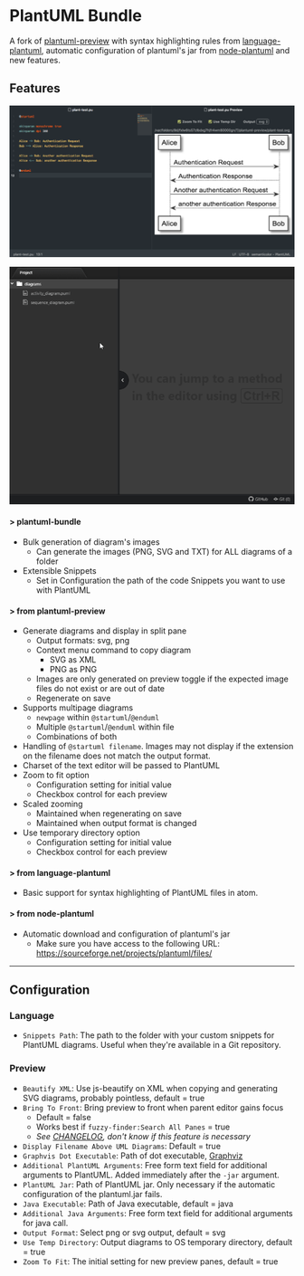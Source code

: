 # PlantUML Bundle

A fork of [plantuml-preview](https://github.com/peele/plantuml-preview/) with syntax highlighting rules from [language-plantuml](https://github.com/plafue/language-plantuml/), automatic configuration of plantuml's jar from [node-plantuml](https://www.npmjs.com/package/node-plantuml) and new features.

## Features

![plantuml-preview screenshot](plantuml-preview.png)

![plantuml-preview screenshot](bulk-generation.gif)

#### > plantuml-bundle
- Bulk generation of diagram's images
  - Can generate the images (PNG, SVG and TXT) for ALL diagrams of a folder
- Extensible Snippets
  - Set in Configuration the path of the code Snippets you want to use with PlantUML

#### > from plantuml-preview
- Generate diagrams and display in split pane
  - Output formats: svg, png
  - Context menu command to copy diagram
    - SVG as XML
    - PNG as PNG
  - Images are only generated on preview toggle if the expected image files do not exist or are out of date
  - Regenerate on save
- Supports multipage diagrams
  - `newpage` within `@startuml`/`@enduml`  
  - Multiple `@startuml`/`@enduml` within file
  - Combinations of both
- Handling of `@startuml filename`. Images may not display if the extension on the filename does not match the output format.
- Charset of the text editor will be passed to PlantUML
- Zoom to fit option
  - Configuration setting for initial value
  - Checkbox control for each preview
- Scaled zooming
  - Maintained when regenerating on save
  - Maintained when output format is changed
- Use temporary directory option
  - Configuration setting for initial value
  - Checkbox control for each preview

#### > from language-plantuml
- Basic support for syntax highlighting of PlantUML files in atom.

#### > from node-plantuml
- Automatic download and configuration of plantuml's jar
  - Make sure you have access to the following URL: https://sourceforge.net/projects/plantuml/files/

---

## Configuration

### Language
- `Snippets Path`: The path to the folder with your custom snippets for PlantUML diagrams. Useful when they're available in a Git repository.

### Preview
- `Beautify XML`: Use js-beautify on XML when copying and generating SVG diagrams, probably pointless, default = true
- `Bring To Front`: Bring preview to front when parent editor gains focus
  - Default = false
  - Works best if `fuzzy-finder:Search All Panes` = true
  - *See [CHANGELOG](https://github.com/peele/plantuml-preview/blob/master/CHANGELOG.md), don't know if this feature is necessary*
- `Display Filename Above UML Diagrams`: Default = true
- `Graphvis Dot Executable`: Path of dot executable, [Graphviz](http://www.graphviz.org/)
- `Additional PlantUML Arguments`: Free form text field for additional arguments to PlantUML. Added immediately after the `-jar` argument.
- `PlantUML Jar`: Path of PlantUML jar. Only necessary if the automatic configuration of the plantuml.jar fails.
- `Java Executable`: Path of Java executable, default = java
- `Additional Java Arguments`: Free form text field for additional arguments for java call.
- `Output Format`: Select png or svg output, default = svg
- `Use Temp Directory`: Output diagrams to OS temporary directory, default = true
- `Zoom To Fit`: The initial setting for new preview panes, default = true
